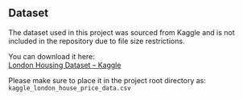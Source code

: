## Dataset
The dataset used in this project was sourced from Kaggle and is not included in the repository due to file size restrictions.

You can download it here:  
[London Housing Dataset – Kaggle](https://www.kaggle.com/datasets)

Please make sure to place it in the project root directory as:
`kaggle_london_house_price_data.csv`
